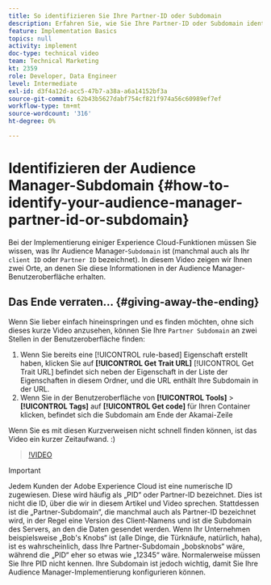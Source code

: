 ```yaml
---
title: So identifizieren Sie Ihre Partner-ID oder Subdomain
description: Erfahren Sie, wie Sie Ihre Partner-ID oder Subdomain identifizieren, wenn Sie einige Experience Cloud-Funktionen implementieren, und an zwei Stellen können Sie diese ID in der Audience Manager-Benutzeroberfläche erhalten.
feature: Implementation Basics
topics: null
activity: implement
doc-type: technical video
team: Technical Marketing
kt: 2359
role: Developer, Data Engineer
level: Intermediate
exl-id: d3f4a12d-acc5-47b7-a38a-a6a14152bf3a
source-git-commit: 62b43b5627dabf754cf821f974a56c60989ef7ef
workflow-type: tm+mt
source-wordcount: '316'
ht-degree: 0%

---
```


# Identifizieren der Audience Manager-Subdomain {#how-to-identify-your-audience-manager-partner-id-or-subdomain}

Bei der Implementierung einiger Experience Cloud-Funktionen müssen Sie wissen, was Ihr Audience Manager-`Subdomain` ist (manchmal auch als Ihr `client ID` oder `Partner ID` bezeichnet). In diesem Video zeigen wir Ihnen zwei Orte, an denen Sie diese Informationen in der Audience Manager-Benutzeroberfläche erhalten.

## Das Ende verraten… {#giving-away-the-ending}

Wenn Sie lieber einfach hineinspringen und es finden möchten, ohne sich dieses kurze Video anzusehen, können Sie Ihre `Partner Subdomain` an zwei Stellen in der Benutzeroberfläche finden:

1. Wenn Sie bereits eine [!UICONTROL rule-based] Eigenschaft erstellt haben, klicken Sie auf **[!UICONTROL Get Trait URL]**
   [!UICONTROL Get Trait URL] befindet sich neben der Eigenschaft in der Liste der Eigenschaften in diesem Ordner, und die URL enthält Ihre Subdomain in der URL.
1. Wenn Sie in der Benutzeroberfläche von **[!UICONTROL Tools]** > **[!UICONTROL Tags]** auf **[!UICONTROL Get code]** für Ihren Container klicken, befindet sich die Subdomain am Ende der Akamai-Zeile

Wenn Sie es mit diesen Kurzverweisen nicht schnell finden können, ist das Video ein kurzer Zeitaufwand. :)

>[!VIDEO](https://video.tv.adobe.com/v/40888/?quality=12&captions=ger)

>[!IMPORTANT]
>
>Jedem Kunden der Adobe Experience Cloud ist eine numerische ID zugewiesen. Diese wird häufig als „PID“ oder Partner-ID bezeichnet. Dies ist nicht die ID, über die wir in diesem Artikel und Video sprechen. Stattdessen ist die „Partner-Subdomain“, die manchmal auch als Partner-ID bezeichnet wird, in der Regel eine Version des Client-Namens und ist die Subdomain des Servers, an den die Daten gesendet werden. Wenn Ihr Unternehmen beispielsweise „Bob&#39;s Knobs“ ist (alle Dinge, die Türknäufe, natürlich, haha), ist es wahrscheinlich, dass Ihre Partner-Subdomain „bobsknobs“ wäre, während die „PID“ eher so etwas wie „12345“ wäre. Normalerweise müssen Sie Ihre PID nicht kennen. Ihre Subdomain ist jedoch wichtig, damit Sie Ihre Audience Manager-Implementierung konfigurieren können.
>
